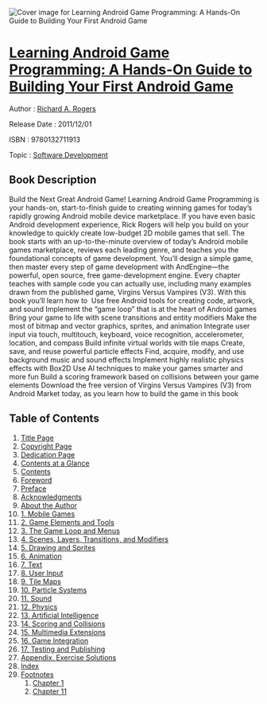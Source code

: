 ![Cover image for Learning Android Game Programming: A Hands-On Guide to Building Your First Android Game](https://imgdetail.ebookreading.net/cover/cover/software_development/EB9780132711913.jpg)

[Learning Android Game Programming: A Hands-On Guide to Building Your First Android Game](https://ebookreading.net/view/book/Learning+Android+Game+Programming%3A+A+Hands-On+Guide+to+Building+Your+First+Android+Game-EB9780132711913_1.html "Learning Android Game Programming: A Hands-On Guide to Building Your First Android Game")
====================================================================================================================

Author : [Richard A. Rogers](https://ebookreading.net/search/author/Richard+A.+Rogers)

Release Date : 2011/12/01

ISBN : 9780132711913

Topic : [Software Development](https://ebookreading.net/search/category/software-development)

Book Description
-----------------

Build the Next Great Android Game!
Learning Android Game Programming is your hands-on, start-to-finish guide to creating winning games for today’s rapidly growing Android mobile device marketplace. If you have even basic Android development experience, Rick Rogers will help you build on your knowledge to quickly create low-budget 2D mobile games that sell.
The book starts with an up-to-the-minute overview of today’s Android mobile games marketplace, reviews each leading genre, and teaches you the foundational concepts of game development. You’ll design a simple game, then master every step of game development with AndEngine—the powerful, open source, free game-development engine. Every chapter teaches with sample code you can actually use, including many examples drawn from the published game, Virgins Versus Vampires (V3).
With this book you’ll learn how to 
 Use free Android tools for creating code, artwork, and sound 
 Implement the “game loop” that is at the heart of Android games 
 Bring your game to life with scene transitions and entity modifiers 
 Make the most of bitmap and vector graphics, sprites, and animation 
 Integrate user input via touch, multitouch, keyboard, voice recognition, accelerometer, location, and compass 
 Build infinite virtual worlds with tile maps 
 Create, save, and reuse powerful particle effects 
 Find, acquire, modify, and use background music and sound effects 
 Implement highly realistic physics effects with Box2D 
 Use AI techniques to make your games smarter and more fun 
 Build a scoring framework based on collisions between your game elements 
Download the free version of Virgins Versus Vampires (V3) from Android Market today, as you learn how to build the game in this book
              
Table of Contents
-----------------

1. [Title Page](https://ebookreading.net/view/book/Learning+Android+Game+Programming%3A+A+Hands-On+Guide+to+Building+Your+First+Android+Game-EB9780132711913_2.html)
1. [Copyright Page](https://ebookreading.net/view/book/Learning+Android+Game+Programming%3A+A+Hands-On+Guide+to+Building+Your+First+Android+Game-EB9780132711913_3.html)
1. [Dedication Page](https://ebookreading.net/view/book/Learning+Android+Game+Programming%3A+A+Hands-On+Guide+to+Building+Your+First+Android+Game-EB9780132711913_4.html)
1. [Contents at a Glance](https://ebookreading.net/view/book/Learning+Android+Game+Programming%3A+A+Hands-On+Guide+to+Building+Your+First+Android+Game-EB9780132711913_5.html)
1. [Contents](https://ebookreading.net/view/book/Learning+Android+Game+Programming%3A+A+Hands-On+Guide+to+Building+Your+First+Android+Game-EB9780132711913_6.html)
1. [Foreword](https://ebookreading.net/view/book/Learning+Android+Game+Programming%3A+A+Hands-On+Guide+to+Building+Your+First+Android+Game-EB9780132711913_7.html)
1. [Preface](https://ebookreading.net/view/book/Learning+Android+Game+Programming%3A+A+Hands-On+Guide+to+Building+Your+First+Android+Game-EB9780132711913_8.html)
1. [Acknowledgments](https://ebookreading.net/view/book/Learning+Android+Game+Programming%3A+A+Hands-On+Guide+to+Building+Your+First+Android+Game-EB9780132711913_9.html)
1. [About the Author](https://ebookreading.net/view/book/Learning+Android+Game+Programming%3A+A+Hands-On+Guide+to+Building+Your+First+Android+Game-EB9780132711913_10.html)
1. [1. Mobile Games](https://ebookreading.net/view/book/Learning+Android+Game+Programming%3A+A+Hands-On+Guide+to+Building+Your+First+Android+Game-EB9780132711913_11.html)
1. [2. Game Elements and Tools](https://ebookreading.net/view/book/Learning+Android+Game+Programming%3A+A+Hands-On+Guide+to+Building+Your+First+Android+Game-EB9780132711913_12.html)
1. [3. The Game Loop and Menus](https://ebookreading.net/view/book/Learning+Android+Game+Programming%3A+A+Hands-On+Guide+to+Building+Your+First+Android+Game-EB9780132711913_13.html)
1. [4. Scenes, Layers, Transitions, and Modifiers](https://ebookreading.net/view/book/Learning+Android+Game+Programming%3A+A+Hands-On+Guide+to+Building+Your+First+Android+Game-EB9780132711913_14.html)
1. [5. Drawing and Sprites](https://ebookreading.net/view/book/Learning+Android+Game+Programming%3A+A+Hands-On+Guide+to+Building+Your+First+Android+Game-EB9780132711913_15.html)
1. [6. Animation](https://ebookreading.net/view/book/Learning+Android+Game+Programming%3A+A+Hands-On+Guide+to+Building+Your+First+Android+Game-EB9780132711913_16.html)
1. [7. Text](https://ebookreading.net/view/book/Learning+Android+Game+Programming%3A+A+Hands-On+Guide+to+Building+Your+First+Android+Game-EB9780132711913_17.html)
1. [8. User Input](https://ebookreading.net/view/book/Learning+Android+Game+Programming%3A+A+Hands-On+Guide+to+Building+Your+First+Android+Game-EB9780132711913_18.html)
1. [9. Tile Maps](https://ebookreading.net/view/book/Learning+Android+Game+Programming%3A+A+Hands-On+Guide+to+Building+Your+First+Android+Game-EB9780132711913_19.html)
1. [10. Particle Systems](https://ebookreading.net/view/book/Learning+Android+Game+Programming%3A+A+Hands-On+Guide+to+Building+Your+First+Android+Game-EB9780132711913_20.html)
1. [11. Sound](https://ebookreading.net/view/book/Learning+Android+Game+Programming%3A+A+Hands-On+Guide+to+Building+Your+First+Android+Game-EB9780132711913_21.html)
1. [12. Physics](https://ebookreading.net/view/book/Learning+Android+Game+Programming%3A+A+Hands-On+Guide+to+Building+Your+First+Android+Game-EB9780132711913_22.html)
1. [13. Artificial Intelligence](https://ebookreading.net/view/book/Learning+Android+Game+Programming%3A+A+Hands-On+Guide+to+Building+Your+First+Android+Game-EB9780132711913_23.html)
1. [14. Scoring and Collisions](https://ebookreading.net/view/book/Learning+Android+Game+Programming%3A+A+Hands-On+Guide+to+Building+Your+First+Android+Game-EB9780132711913_24.html)
1. [15. Multimedia Extensions](https://ebookreading.net/view/book/Learning+Android+Game+Programming%3A+A+Hands-On+Guide+to+Building+Your+First+Android+Game-EB9780132711913_25.html)
1. [16. Game Integration](https://ebookreading.net/view/book/Learning+Android+Game+Programming%3A+A+Hands-On+Guide+to+Building+Your+First+Android+Game-EB9780132711913_26.html)
1. [17. Testing and Publishing](https://ebookreading.net/view/book/Learning+Android+Game+Programming%3A+A+Hands-On+Guide+to+Building+Your+First+Android+Game-EB9780132711913_27.html)
1. [Appendix. Exercise Solutions](https://ebookreading.net/view/book/Learning+Android+Game+Programming%3A+A+Hands-On+Guide+to+Building+Your+First+Android+Game-EB9780132711913_28.html)
1. [Index](https://ebookreading.net/view/book/Learning+Android+Game+Programming%3A+A+Hands-On+Guide+to+Building+Your+First+Android+Game-EB9780132711913_29.html)
1. [Footnotes](https://ebookreading.net/view/book/Learning+Android+Game+Programming%3A+A+Hands-On+Guide+to+Building+Your+First+Android+Game-EB9780132711913_30.html)
    1. [Chapter 1](https://ebookreading.net/view/book/Learning+Android+Game+Programming%3A+A+Hands-On+Guide+to+Building+Your+First+Android+Game-EB9780132711913_30.html#footnotes01)
    1. [Chapter 11](https://ebookreading.net/view/book/Learning+Android+Game+Programming%3A+A+Hands-On+Guide+to+Building+Your+First+Android+Game-EB9780132711913_30.html#footnotes02)
